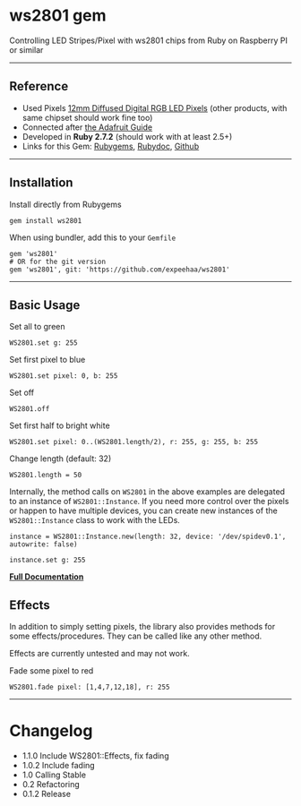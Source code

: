 ws2801 gem
======

Controlling LED Stripes/Pixel with ws2801 chips from Ruby on Raspberry PI or similar

---

## Reference
*   Used Pixels
[12mm Diffused Digital RGB LED Pixels](http://www.play-zone.ch/de/12mm-diffused-digital-rgb-led-pixels-25er-strang-ws2801.html) (other products, with same chipset should work fine too)
*   Connected after [the Adafruit Guide](http://learn.adafruit.com/light-painting-with-raspberry-pi/hardware)
*   Developed in **Ruby 2.7.2** (should work with at least 2.5+)
*   Links for this Gem: [Rubygems](https://rubygems.org/gems/ws2801), [Rubydoc](http://rubydoc.info/github/b1nary/ws2801/master/WS2801), [Github](https://github.com/b1nary/ws2801)

----

## Installation

Install directly from Rubygems

    gem install ws2801

When using bundler, add this to your `Gemfile`

    gem 'ws2801'
    # OR for the git version
    gem 'ws2801', git: 'https://github.com/expeehaa/ws2801'

---

## Basic Usage

Set all to green

    WS2801.set g: 255

Set first pixel to blue

    WS2801.set pixel: 0, b: 255

Set off

    WS2801.off

Set first half to bright white

    WS2801.set pixel: 0..(WS2801.length/2), r: 255, g: 255, b: 255

Change length (default: 32)

    WS2801.length = 50

Internally, the method calls on `WS2801` in the above examples are delegated to an instance of `WS2801::Instance`.
If you need more control over the pixels or happen to have multiple devices, you can create new instances of the `WS2801::Instance` class to work with the LEDs.

    instance = WS2801::Instance.new(length: 32, device: '/dev/spidev0.1', autowrite: false)
    
    instance.set g: 255

[**Full Documentation**](http://rubydoc.info/github/b1nary/ws2801/master/WS2801)

## Effects

In addition to simply setting pixels, the library also provides methods for some effects/procedures.
They can be called like any other method.

Effects are currently untested and may not work.


Fade some pixel to red

    WS2801.fade pixel: [1,4,7,12,18], r: 255

---

# Changelog

* 1.1.0 Include WS2801::Effects, fix fading
* 1.0.2 Include fading
* 1.0 Calling Stable
* 0.2 Refactoring
* 0.1.2 Release
